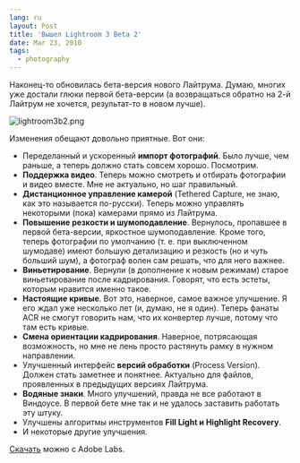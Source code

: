 ```yaml
---
lang: ru
layout: Post
title: 'Вышел Lightroom 3 Beta 2'
date: Mar 23, 2010
tags:
  - photography
---
```


Наконец-то обновилась бета-версия нового Лайтрума. Думаю, многих уже достали глюки первой бета-версии (а возвращаться обратно на 2-й Лайтрум не хочется, результат-то в новом лучше).

![lightroom3b2.png](upload://lightroom3b2.png)

<!--more-->

Изменения обещают довольно приятные. Вот они:

- Переделанный и ускоренный **импорт фотографий**. Было лучше, чем раньше, а теперь должно стать совсем хорошо. Посмотрим.
- **Поддержка видео**. Теперь можно смотреть и отбирать фотографии и видео вместе. Мне не актуально, но шаг правильный.
- **Дистанционное управление камерой** (Tethered Capture, не знаю, как это называется по-русски). Теперь можно управлять некоторыми (пока) камерами прямо из Лайтрума.
- **Повышение резкости и шумоподавление**. Вернулось, пропавшее в первой бета-версии, яркостное шумоподавление. Кроме того, теперь фотографии по умолчанию (т. е. при выключенном шумодаве) имеют большую детализацию и резкость (но и чуть больший шум), а фотограф волен сам решать, что для него важнее.
- **Виньетирование**. Вернули (в дополнение к новым режимам) старое виньетирование после кадрирования. Говорят, что есть эстеты, которым нравится именно такое.
- **Настоящие кривые**. Вот это, наверное, самое важное улучшение. Я его ждал уже несколько лет (и, думаю, не я один). Теперь фанаты ACR не смогут говорить нам, что их конвертер лучше, потому что там есть кривые.
- **Смена ориентации кадрирования**. Наверное, потрясающая возможность, но мне не лень просто растянуть рамку в нужном направлении.
- Улучшенный интерфейс **версий обработки** (Process Version). Должен стать заметнее и понятнее. Актуально для файлов, проявленных в предыдущих версиях Лайтрума.
- **Водяные знаки**. Много улучшений, правда не все работают в Виндоусе. В первой бете мне так и не удалось заставить работать эту штуку.
- Улучшены алгоритмы инструментов **Fill Light и Highlight Recovery**.
- И некоторые другие улучшения.

[Скачать](http://labs.adobe.com/technologies/lightroom3/) можно с Adobe Labs.

